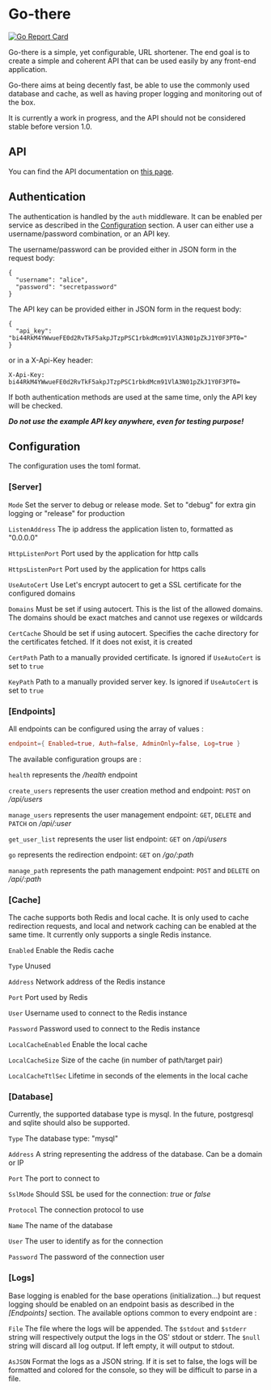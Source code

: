 # Go-there

[![Go Report Card](https://goreportcard.com/badge/github.com/Fraise/go-there)](https://goreportcard.com/report/github.com/Fraise/go-there)

Go-there is a simple, yet configurable, URL shortener. The end goal is to create a simple and coherent API that can be
used easily by any front-end application.

Go-there aims at being decently fast, be able to use the commonly used database and cache, as well as having proper
logging and monitoring out of the box.

It is currently a work in progress, and the API should not be considered stable before version 1.0.

## API

You can find the API documentation on [this page](https://fraise.github.io/go-there/).

## Authentication

The authentication is handled by the `auth` middleware. It can be enabled per service as described in the 
[Configuration](#Configuration) section. A user can either use a username/password combination, or an API key.

The username/password can be provided either in JSON form in the request body:

```http request
{
  "username": "alice",
  "password": "secretpassword"
}
```

The API key can be provided either in JSON form in the request body:

```http request
{
  "api_key": "bi44RkM4YWwueFE0d2RvTkF5akpJTzpPSC1rbkdMcm91VlA3N01pZkJ1Y0F3PT0="
}
```

or in a X-Api-Key header:

```http request
X-Api-Key: bi44RkM4YWwueFE0d2RvTkF5akpJTzpPSC1rbkdMcm91VlA3N01pZkJ1Y0F3PT0=
```

If both authentication methods are used at the same time, only the API key will be checked.

***Do not use the example API key anywhere, even for testing purpose!***

## Configuration

The configuration uses the toml format.

### [Server]

`Mode` Set the server to debug or release mode. Set to "debug" for extra gin logging or "release" for production

`ListenAddress` The ip address the application listen to, formatted as "0.0.0.0"

`HttpListenPort` Port used by the application for http calls

`HttpsListenPort` Port used by the application for https calls

`UseAutoCert` Use Let's encrypt autocert to get a SSL certificate for the configured domains

`Domains` Must be set if using autocert. This is the list of the allowed domains. The domains should be exact matches 
and cannot use regexes or wildcards

`CertCache` Should be set if using autocert. Specifies the cache directory for the certificates fetched. If it does not 
exist, it is created

`CertPath` Path to a manually provided certificate. Is ignored if `UseAutoCert` is set to `true`

`KeyPath` Path to a manually provided server key. Is ignored if `UseAutoCert` is set to `true`

### [Endpoints]

All endpoints can be configured using the array of values :

```toml
endpoint={ Enabled=true, Auth=false, AdminOnly=false, Log=true }
```

The available configuration groups are :

`health` represents the */health* endpoint

`create_users` represents the user creation method and endpoint: `POST` on */api/users*

`manage_users` represents the user management endpoint: `GET`, `DELETE` and `PATCH` on */api/:user*

`get_user_list` represents the user list endpoint: `GET` on */api/users*

`go` represents the redirection endpoint: `GET` on */go/:path*

`manage_path` represents the path management endpoint: `POST` and `DELETE` on */api/:path*

### [Cache]

The cache supports both Redis and local cache. It is only used to cache redirection requests, and local and network
caching can be enabled at the same time. It currently only supports a single Redis instance.

`Enabled` Enable the Redis cache

`Type` Unused

`Address` Network address of the Redis instance

`Port` Port used by Redis

`User` Username used to connect to the Redis instance

`Password` Password used to connect to the Redis instance

`LocalCacheEnabled` Enable the local cache

`LocalCacheSize` Size of the cache (in number of path/target pair)

`LocalCacheTtlSec` Lifetime in seconds of the elements in the local cache

### [Database]

Currently, the supported database type is mysql. In the future, postgresql and sqlite should also be supported.

`Type` The database type: "mysql"

`Address` A string representing the address of the database. Can be a domain or IP

`Port` The port to connect to

`SslMode` Should SSL be used for the connection: *true* or *false*

`Protocol` The connection protocol to use

`Name` The name of the database

`User` The user to identify as for the connection

`Password` The password of the connection user

### [Logs]

Base logging is enabled for the base operations (initialization...) but request logging should be enabled on an endpoint
basis as described in the *[Endpoints]* section. The available options common to every endpoint are :

`File` The file where the logs will be appended. The `$stdout` and `$stderr` string will respectively output the logs in
the OS' stdout or stderr. The `$null` string will discard all log output. If left empty, it will output to stdout.

`AsJSON` Format the logs as a JSON string. If it is set to false, the logs will be formatted and colored for the 
console, so they will be difficult to parse in a file.